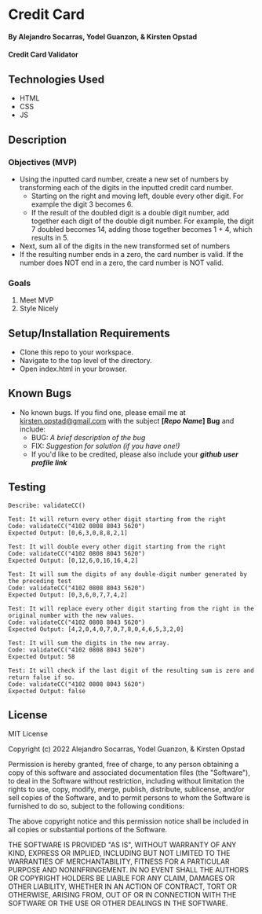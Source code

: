 # Credit Card

#### By Alejandro Socarras, Yodel Guanzon, & Kirsten Opstad

#### Credit Card Validator

## Technologies Used

* HTML 
* CSS 
* JS

## Description

### Objectives (MVP)
* Using the inputted card number, create a new set of numbers by transforming each of the digits in the inputted credit card number.
  * Starting on the right and moving left, double every other digit. For example the digit 3 becomes 6.
  * If the result of the doubled digit is a double digit number, add together each digit of the double digit number. For example, the digit 7 doubled becomes 14, adding those together becomes 1 + 4, which results in 5.
* Next, sum all of the digits in the new transformed set of numbers
* If the resulting number ends in a zero, the card number is valid. If the number does NOT end in a zero, the card number is NOT valid. 

### Goals
1. Meet MVP
2. Style Nicely

## Setup/Installation Requirements

* Clone this repo to your workspace.
* Navigate to the top level of the directory.
* Open index.html in your browser.

## Known Bugs

* No known bugs. If you find one, please email me at kirsten.opstad@gmail.com with the subject **[_Repo Name_] Bug** and include:
  * BUG: _A brief description of the bug_
  * FIX: _Suggestion for solution (if you have one!)_
  * If you'd like to be credited, please also include your **_github user profile link_**

## Testing

```
Describe: validateCC()

Test: It will return every other digit starting from the right
Code: validateCC("4102 0808 8043 5620")
Expected Output: [0,6,3,0,8,8,2,1]

Test: It will double every other digit starting from the right
Code: validateCC("4102 0808 8043 5620")
Expected Output: [0,12,6,0,16,16,4,2] 

Test: It will sum the digits of any double-digit number generated by the preceding test
Code: validateCC("4102 0808 8043 5620")
Expected Output: [0,3,6,0,7,7,4,2] 

Test: It will replace every other digit starting from the right in the original number with the new values.
Code: validateCC("4102 0808 8043 5620")
Expected Output: [4,2,0,4,0,7,0,7,8,0,4,6,5,3,2,0]

Test: It will sum the digits in the new array. 
Code: validateCC("4102 0808 8043 5620")
Expected Output: 58

Test: It will check if the last digit of the resulting sum is zero and return false if so.
Code: validateCC("4102 0808 8043 5620")
Expected Output: false

```

## License

MIT License

Copyright (c) 2022 Alejandro Socarras, Yodel Guanzon, & Kirsten Opstad

Permission is hereby granted, free of charge, to any person obtaining a copy
of this software and associated documentation files (the "Software"), to deal
in the Software without restriction, including without limitation the rights
to use, copy, modify, merge, publish, distribute, sublicense, and/or sell
copies of the Software, and to permit persons to whom the Software is
furnished to do so, subject to the following conditions:

The above copyright notice and this permission notice shall be included in all
copies or substantial portions of the Software.

THE SOFTWARE IS PROVIDED "AS IS", WITHOUT WARRANTY OF ANY KIND, EXPRESS OR
IMPLIED, INCLUDING BUT NOT LIMITED TO THE WARRANTIES OF MERCHANTABILITY,
FITNESS FOR A PARTICULAR PURPOSE AND NONINFRINGEMENT. IN NO EVENT SHALL THE
AUTHORS OR COPYRIGHT HOLDERS BE LIABLE FOR ANY CLAIM, DAMAGES OR OTHER
LIABILITY, WHETHER IN AN ACTION OF CONTRACT, TORT OR OTHERWISE, ARISING FROM,
OUT OF OR IN CONNECTION WITH THE SOFTWARE OR THE USE OR OTHER DEALINGS IN THE
SOFTWARE.